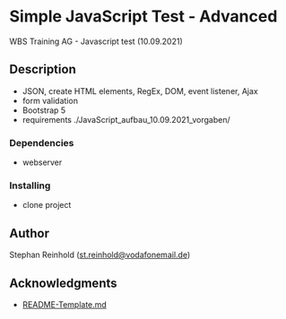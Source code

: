 # Simple JavaScript Test - Advanced

WBS Training AG - Javascript test (10.09.2021)

## Description

* JSON, create HTML elements, RegEx, DOM, event listener, Ajax
* form validation
* Bootstrap 5
* requirements ./JavaScript_aufbau_10.09.2021_vorgaben/

### Dependencies

* webserver

### Installing

* clone project

## Author

Stephan Reinhold (st.reinhold@vodafonemail.de)

## Acknowledgments

* [README-Template.md](https://gist.github.com/DomPizzie/7a5ff55ffa9081f2de27c315f5018afc#file-readme-template-md)
